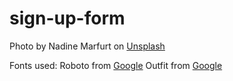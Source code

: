 # sign-up-form

Photo by Nadine Marfurt on [Unsplash](https://unsplash.com/photos/mountain-peak-reflecting-in-calm-lake-at-sunrise-FLfNL6XuOEM)

Fonts used:
Roboto from [Google](https://fonts.google.com/specimen/Roboto)
Outfit from [Google](https://fonts.google.com/specimen/Outfit)